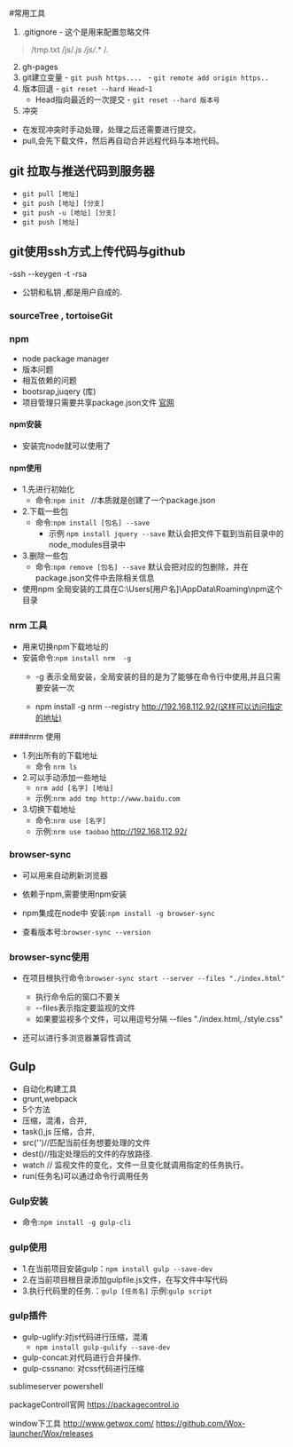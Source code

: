 

#常用工具
  1. .gitignore
    - 这个是用来配置忽略文件
  >  /tmp.txt
     /js/*.js
     /js/*.*
     /*.*
  2. gh-pages
  3. git建立变量
    - `git push https.... `
    - `git remote add origin https.. `
  4. 版本回退
    - `git reset --hard Head~1`
      + Head指向最近的一次提交
    - `git reset --hard 版本号`
  5. 冲突
   - 在发现冲突时手动处理，处理之后还需要进行提交。
   - pull,会先下载文件，然后再自动合并远程代码与本地代码。


## git 拉取与推送代码到服务器
  - `git pull [地址]`
  - `git push [地址] [分支]`
  - `git push -u [地址] [分支]`
  - `git push [地址]`

## git使用ssh方式上传代码与github
  -ssh --keygen -t -rsa
  - 公钥和私钥 ,都是用户自成的.

### sourceTree , tortoiseGit


### npm
  - node package manager
  - 版本问题
  - 相互依赖的问题
  - bootsrap,juqery (库)
  - 项目管理只需要共享package.json文件
  [官网](https://www.npmjs.com)

#### npm安装
  - 安装完node就可以使用了

#### npm使用
  - 1.先进行初始化
    + 命令:`npm init ` //本质就是创建了一个package.json
  - 2.下载一些包
    + 命令:`npm install [包名] --save` 
      * 示例 `npm install jquery --save`
    默认会把文件下载到当前目录中的node_modules目录中
  - 3.删除一些包
    + 命令:`npm remove [包名] --save`
    默认会把对应的包删除，并在package.json文件中去除相关信息
  - 使用npm 全局安装的工具在C:\Users\[用户名]\AppData\Roaming\npm这个目录

### nrm 工具
  - 用来切换npm下载地址的
  - 安装命令:`npm install nrm  -g`
    + -g 表示全局安装，全局安装的目的是为了能够在命令行中使用,并且只需要安装一次  
	
	+ npm install -g nrm --registry  http://192.168.112.92/(这样可以访问指定的地址)
  
####nrm 使用
  - 1.列出所有的下载地址
    + 命令 `nrm ls`
  - 2.可以手动添加一些地址
    +  `nrm add [名字] [地址]`
    + 示例:`nrm add tmp http://www.baidu.com`
  - 3.切换下载地址
    + 命令:`nrm use [名字]`
    + 示例:`nrm use taobao`
  http://192.168.112.92/


### browser-sync
  - 可以用来自动刷新浏览器
  - 依赖于npm,需要使用npm安装
  - npm集成在node中
  安装:`npm install -g browser-sync`
  
  - 查看版本号:`browser-sync --version`

### browser-sync使用
  - 在项目根执行命令:`browser-sync start --server --files "./index.html"`
    + 执行命令后的窗口不要关
    + --files表示指定要监视的文件
    + 如果要监视多个文件，可以用逗号分隔 --files "./index.html,./style.css"

  - 还可以进行多浏览器兼容性调试

## Gulp
  - 自动化构建工具
  - grunt,webpack
  - 5个方法
  - 压缩，混淆，合并,
  - task(),js 压缩，合并,
  - src('')//匹配当前任务想要处理的文件
  - dest()//指定处理后的文件的存放路径.
  - watch // 监视文件的变化，文件一旦变化就调用指定的任务执行。
  - run(任务名)可以通过命令行调用任务

### Gulp安装
  - 命令:`npm install -g gulp-cli`

### gulp使用
  - 1.在当前项目安装gulp：`npm install gulp --save-dev`
  - 2.在当前项目根目录添加gulpfile.js文件，在写文件中写代码
  - 3.执行代码里的任务.：`gulp [任务名]`  示例:`gulp script`


### gulp插件
  - gulp-uglify:对js代码进行压缩，混淆
    + `npm install gulp-gulify --save-dev`
  - gulp-concat:对代码进行合并操作.
  - gulp-cssnano: 对css代码进行压缩


sublimeserver
powershell


packageControll官网
https://packagecontrol.io

window下工具
http://www.getwox.com/
https://github.com/Wox-launcher/Wox/releases
